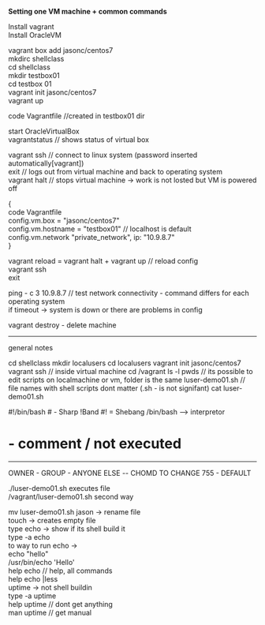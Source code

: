 **Setting one VM machine + common commands**

Install vagrant  
Install OracleVM  

vagrant box add jasonc/centos7  
mkdirc shellclass   
cd shellclass  
mkdir testbox01  
cd testbox 01  
vagrant init jasonc/centos7  
vagrant up  

code Vagrantfile //created in testbox01 dir  

start OracleVirtualBox  
vagrantstatus // shows status of virtual box  

vagrant ssh // connect to linux system (password inserted automatically[vagrant])  
exit // logs out from virtual machine and back to operating system  
vagrant halt // stops virtual machine -> work is not losted but VM is powered off  

{   
code Vagrantfile  
config.vm.box = "jasonc/centos7"  
config.vm.hostname = "testbox01" // localhost is default  
config.vm.network "private_network", ip: "10.9.8.7"  
}  


vagrant reload = vagrant halt + vagrant up // reload config  
vagrant ssh  
exit  


ping - c 3 10.9.8.7 // test network connectivity - command differs for each operating system  
if timeout -> system is down or there are problems in config  

vagrant destroy - delete machine



-----

general notes

cd shellclass
mkdir localusers
cd localusers
vagrant init jasonc/centos7
vagrant ssh // inside virtual machine
cd /vagrant
ls -l
pwds
// its possible to edit scripts on localmachine or vm, folder is the same
luser-demo01.sh // file names with shell scripts dont matter (.sh - is not signifant)
cat luser-demo01.sh

#!/bin/bash # - Sharp !Band #! = Shebang
/bin/bash --> interpretor

# - comment / not executed
----
OWNER - GROUP - ANYONE ELSE -- CHOMD TO CHANGE 755 - DEFAULT  

./luser-demo01.sh executes file  
/vagrant/luser-demo01.sh second way  

mv luser-demo01.sh jason -> rename file  
touch -> creates empty file  
type echo -> show if its shell build it   
type -a echo  
to way to run echo ->  
echo "hello"  
/usr/bin/echo 'Hello'  
help echo // help, all commands  
help echo |less  
uptime -> not shell buildin  
type -a uptime  
help uptime // dont get anything  
man uptime // get manual  


